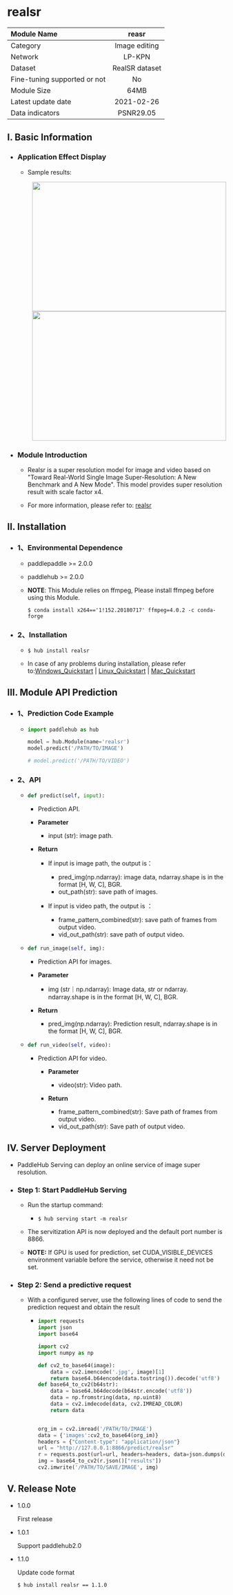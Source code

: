 # realsr

|Module Name |reasr|
| :--- | :---: | 
|Category |Image editing|
|Network|LP-KPN|
|Dataset |RealSR dataset|
|Fine-tuning supported or not|No|
|Module Size |64MB|
|Latest update date|2021-02-26|
|Data indicators |PSNR29.05|



## I. Basic Information 

- ### Application Effect Display

  - Sample results:
    <p align="center">
    <img src="https://user-images.githubusercontent.com/35907364/133558583-0b7049db-ed1f-4a16-8676-f2141fcb3dee.png" width = "450" height = "300" hspace='10'/> <img src="https://user-images.githubusercontent.com/35907364/130789888-a0d4f78e-acd6-44c1-9570-7390e90ae8dc.png" width = "450" height = "300" hspace='10'/>
    </p>

- ### Module Introduction

  - Realsr is a super resolution model for image and video based on "Toward Real-World Single Image Super-Resolution: A New Benchmark and A New Mode". This model provides super resolution result with scale factor x4.
  
  - For more information, please refer to: [realsr](https://github.com/csjcai/RealSR)
  

## II. Installation

- ### 1、Environmental Dependence

    - paddlepaddle >= 2.0.0

    - paddlehub >= 2.0.0

    - **NOTE**: This Module relies on ffmpeg, Please install ffmpeg before using this Module.
      ```shell
      $ conda install x264=='1!152.20180717' ffmpeg=4.0.2 -c conda-forge
      ```

- ### 2、Installation

    - ```shell
      $ hub install realsr
      ```
      
    - In case of any problems during installation, please refer to:[Windows_Quickstart](../../../../docs/docs_en/get_start/windows_quickstart.md)
    | [Linux_Quickstart](../../../../docs/docs_en/get_start/linux_quickstart.md) | [Mac_Quickstart](../../../../docs/docs_en/get_start/mac_quickstart.md)  

    

## III. Module API Prediction

  - ### 1、Prediction Code Example

    - ```python
      import paddlehub as hub

      model = hub.Module(name='realsr')
      model.predict('/PATH/TO/IMAGE')

      # model.predict('/PATH/TO/VIDEO')
      ```
  - ### 2、API

    - ```python
      def predict(self, input):
      ```

      - Prediction API.

      - **Parameter**

          - input (str): image path.

      - **Return**

          - If input is image path, the output is：
            - pred_img(np.ndarray): image data, ndarray.shape is in the format [H, W, C], BGR.
            - out_path(str): save path of images.

          - If input is video path, the output is ：
            - frame_pattern_combined(str): save path of frames from output video.
            - vid_out_path(str): save path of output video.

    - ```python
      def run_image(self, img):
      ```
      - Prediction API for images.

      - **Parameter**

          - img (str｜np.ndarray): Image data,  str or ndarray. ndarray.shape is in the format [H, W, C], BGR.

      - **Return**

          - pred_img(np.ndarray): Prediction result, ndarray.shape is in the format [H, W, C], BGR.

    - ```python
      def run_video(self, video):
      ```
       -  Prediction API for video.

          - **Parameter**

            - video(str): Video path.

          - **Return**

            - frame_pattern_combined(str): Save path of frames from output video.
            - vid_out_path(str): Save path of output video.


## IV. Server Deployment

- PaddleHub Serving can deploy an online service of image super resolution.

- ### Step 1: Start PaddleHub Serving

  - Run the startup command:

    - ```shell
      $ hub serving start -m realsr
      ```

  - The servitization API is now deployed and the default port number is 8866.

  - **NOTE:**  If GPU is used for prediction, set CUDA_VISIBLE_DEVICES environment variable before the service, otherwise it need not be set.

- ### Step 2: Send a predictive request

    - With a configured server, use the following lines of code to send the prediction request and obtain the result

      - ```python
        import requests
        import json
        import base64

        import cv2
        import numpy as np

        def cv2_to_base64(image):
            data = cv2.imencode('.jpg', image)[1]
            return base64.b64encode(data.tostring()).decode('utf8')
        def base64_to_cv2(b64str):
            data = base64.b64decode(b64str.encode('utf8'))
            data = np.fromstring(data, np.uint8)
            data = cv2.imdecode(data, cv2.IMREAD_COLOR)
            return data


        org_im = cv2.imread('/PATH/TO/IMAGE')
        data = {'images':cv2_to_base64(org_im)}
        headers = {"Content-type": "application/json"}
        url = "http://127.0.0.1:8866/predict/realsr"
        r = requests.post(url=url, headers=headers, data=json.dumps(data))
        img = base64_to_cv2(r.json()["results"])
        cv2.imwrite('/PATH/TO/SAVE/IMAGE', img)

        ```


## V. Release Note


- 1.0.0

  First release

* 1.0.1

  Support paddlehub2.0

* 1.1.0

  Update code format

  ```shell
  $ hub install realsr == 1.1.0
  ```